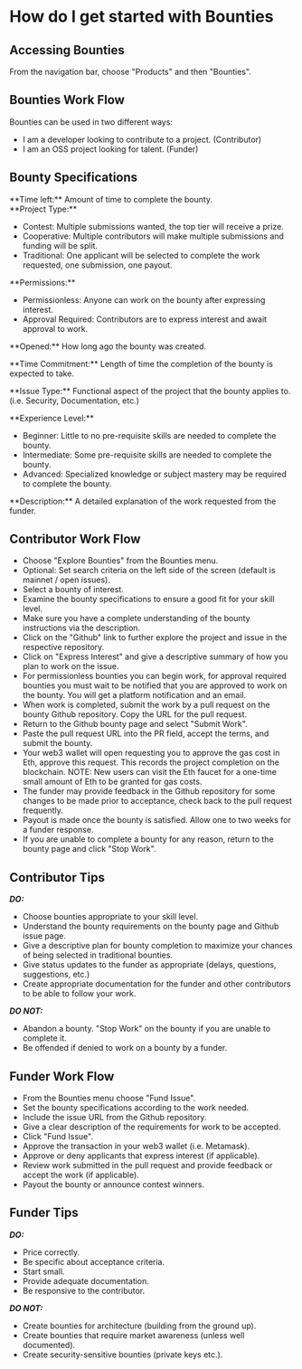 # How do I get started with Bounties

**Accessing Bounties**
------------------

From the navigation bar, choose "Products" and then "Bounties".


**Bounties Work Flow**
------------------

Bounties can be used in two different ways:

- I am a developer looking to contribute to a project. \(Contributor\)
- I am an OSS project looking for talent. \(Funder\)

**Bounty Specifications**
------------------

\*\*Time left:\*\* Amount of time to complete the bounty.    
\*\*Project Type:\*\*

- Contest: Multiple submissions wanted, the top tier will receive a prize.
- Cooperative: Multiple contributors will make multiple submissions and funding will be split.
- Traditional:  One applicant will be selected to complete the work requested, one submission, one payout.

\*\*Permissions:\*\*

- Permissionless:  Anyone can work on the bounty after expressing interest.
- Approval Required:  Contributors are to express interest and await approval to work.

\*\*Opened:\*\* How long ago the bounty was created.

\*\*Time Commitment:\*\* Length of time the completion of the bounty is expected to take.

\*\*Issue Type:\*\* Functional aspect of the project that the bounty applies to.  \(i.e. Security, Documentation, etc.\)

\*\*Experience Level:\*\*

- Beginner:  Little to no pre-requisite skills are needed to complete the bounty.
- Intermediate:  Some pre-requisite skills are needed to complete the bounty.
- Advanced:  Specialized knowledge or subject mastery may be required to complete the bounty.

\*\*Description:\*\*  A detailed explanation of the work requested from the funder.

**Contributor Work Flow**
------------------

-  Choose "Explore Bounties" from the Bounties menu.
-  Optional: Set search criteria on the left side of the screen \(default is mainnet / open issues\).
-  Select a bounty of interest.
-  Examine the bounty specifications to ensure a good fit for your skill level.
-  Make sure you have a complete understanding of the bounty instructions via the description.
-  Click on the "Github" link to further explore the project and issue in the respective repository.
-  Click on "Express Interest" and give a descriptive summary of how you plan to work on the issue.
-  For permissionless bounties you can begin work, for approval required bounties you must wait to be notified that you are approved to work on the bounty.  You will get a platform notification and an email.
-  When work is completed, submit the work by a pull request on the bounty Github repository.  Copy the URL for the pull request.
-  Return to the Github bounty page and select "Submit Work".
-  Paste the pull request URL into the PR field, accept the terms, and submit the bounty.
-  Your web3 wallet will open requesting you to approve the gas cost in Eth, approve this request.  This records the project completion on the blockchain.  NOTE:  New users can visit the Eth faucet for a one-time small amount of Eth to be granted for gas costs.
-  The funder may provide feedback in the Github repository for some changes to be made prior to acceptance, check back to the pull request frequently.
-  Payout is made once the bounty is satisfied.  Allow one to two weeks for a funder response.
-  If you are unable to complete a bounty for any reason, return to the bounty page and click "Stop Work".

**Contributor Tips**
------------------

_**DO:**_

- Choose bounties appropriate to your skill level.
- Understand the bounty requirements on the bounty page and Github issue page.
- Give a descriptive plan for bounty completion to maximize your chances of being selected in traditional bounties.
- Give status updates to the funder as appropriate \(delays, questions, suggestions, etc.\)
- Create appropriate documentation for the funder and other contributors to be able to follow your work.

_**DO NOT:**_

- Abandon a bounty.  "Stop Work" on the bounty if you are unable to complete it.
- Be offended if denied to work on a bounty by a funder.

**Funder Work Flow**
------------------

- From the Bounties menu choose "Fund Issue".
- Set the bounty specifications according to the work needed.
- Include the issue URL from the Github repository.
- Give a clear description of the requirements for work to be accepted.
- Click "Fund Issue".
- Approve the transaction in your web3 wallet \(i.e. Metamask\).
- Approve or deny applicants that express interest \(if applicable\).
- Review work submitted in the pull request and provide feedback or accept the work \(if applicable\).
- Payout the bounty or announce contest winners.

**Funder Tips**
------------------

_**DO:**_

- Price correctly.
- Be specific about acceptance criteria.
- Start small.
- Provide adequate documentation.
- Be responsive to the contributor.

_**DO NOT:**_

- Create bounties for architecture \(building from the ground up\).
- Create bounties that require market awareness \(unless well documented\).
- Create security-sensitive bounties \(private keys etc.\).


